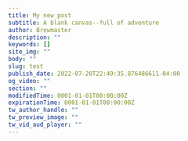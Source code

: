 ```yaml
---
title: My new post
subtitle: A blank canvas--full of adventure
author: Brewmaster
description: ""
keywords: []
site_img: ""
body: ""
slug: test
publish_date: 2022-07-20T22:49:35.876486611-04:00
og_video: ""
section: ""
modifiedTime: 0001-01-01T00:00:00Z
expirationTime: 0001-01-01T00:00:00Z
tw_author_handle: ""
tw_preview_image: ""
tw_vid_aud_player: ""
---
```

